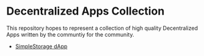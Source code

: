 # Decentralized Apps Collection

This repository hopes to represent a collection of high quality Decentralized Apps written by the communtiy for the community.

- [SimpleStorage dApp](https://github.com/charmingdata/simple-storage-dApp)
